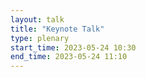 ```yaml
---
layout: talk
title: "Keynote Talk"
type: plenary
start_time: 2023-05-24 10:30
end_time: 2023-05-24 11:10
---
```


